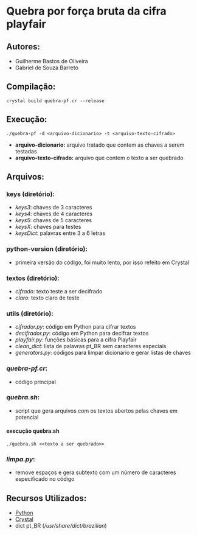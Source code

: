 # Quebra por força bruta da cifra playfair

## Autores:
 - Guilherme Bastos de Oliveira
 - Gabriel de Souza Barreto

## Compilação:
    crystal build quebra-pf.cr --release

## Execução:
    ./quebra-pf -d <arquivo-dicionario> -t <arquivo-texto-cifrado>

- **arquivo-dicionario:** arquivo tratado que contem as chaves a serem testadas
- **arquivo-texto-cifrado:** arquivo que contem o texto a ser quebrado

## Arquivos:
### keys (diretório):
 - *keys3*: chaves de 3 caracteres
 - *keys4*: chaves de 4 caracteres
 - *keys5*: chaves de 5 caracteres
 - *keysX*: chaves para testes
 - *keysDict*: palavras entre 3 a 6 letras

### python-version (diretório):
 - primeira versão do código, foi muito lento, por isso refeito em Crystal

### textos (diretório):
 - *cifrado*: texto teste a ser decifrado
 - *claro*: texto claro de teste

### utils (diretório):
 - *cifrador.py*: código em Python para cifrar textos
 - *decifrador.py*: código em Python para decifrar textos
 - *playfair.py*: funções básicas para a cifra Playfair
 - *clean_dict*: lista de palavras pt_BR sem caracteres especiais
 - *generators.py*: códigos para limpar dicionário e gerar listas de chaves

### *quebra-pf.cr*:
 - código principal

### *quebra.sh*:
 - script que gera arquivos com os textos abertos pelas chaves em potencial
#### execução quebra.sh
    ./quebra.sh <<texto a ser quebrado>>

### *limpa.py*:
 - remove espaços e gera subtexto com um número de caracteres especificado no código

## Recursos Utilizados:
 - [Python](https://www.python.org/)
 - [Crystal](https://crystal-lang.org/)
 - dict pt_BR (*/usr/share/dict/brazilian*)
